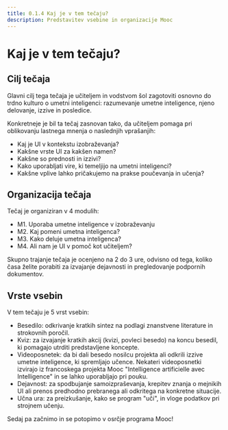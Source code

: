 ```yaml
---
title: 0.1.4 Kaj je v tem tečaju?
description: Predstavitev vsebine in organizacije Mooc
---
```

# Kaj je v tem tečaju?

## Cilj tečaja
Glavni cilj tega tečaja je učiteljem in vodstvom šol zagotoviti osnovno do trdno kulturo o umetni inteligenci: razumevanje umetne inteligence, njeno delovanje, izzive in posledice.

Konkretneje je bil ta tečaj zasnovan tako, da učiteljem pomaga pri oblikovanju lastnega mnenja o naslednjih vprašanjih:

- Kaj je UI v kontekstu izobraževanja?
- Kakšne vrste UI za kakšen namen?
- Kakšne so prednosti in izzivi?
- Kako uporabljati vire, ki temeljijo na umetni inteligenci?
- Kakšne vplive lahko pričakujemo na prakse poučevanja in učenja?

## Organizacija tečaja

Tečaj je organiziran v 4 modulih:

- M1. Uporaba umetne inteligence v izobraževanju
- M2. Kaj pomeni umetna inteligenca?
- M3. Kako deluje umetna inteligenca?
- M4. Ali nam je UI v pomoč kot učiteljem?

Skupno trajanje tečaja je ocenjeno na 2 do 3 ure, odvisno od tega, koliko časa želite porabiti za izvajanje dejavnosti in pregledovanje podpornih dokumentov.

## Vrste vsebin

V tem tečaju je 5 vrst vsebin:

- Besedilo: odkrivanje kratkih sintez na podlagi znanstvene literature in strokovnih poročil.
- Kviz: za izvajanje kratkih akcij (kvizi, povleci besedo) na koncu besedil, ki pomagajo utrditi predstavljene koncepte.
- Videoposnetek: da bi dali besedo nosilcu projekta ali odkrili izzive umetne inteligence, ki spremljajo učence. Nekateri videoposnetki izvirajo iz francoskega projekta Mooc "Intelligence artificielle avec Intelligence" in se lahko uporabljajo pri pouku.
- Dejavnost: za spodbujanje samoizpraševanja, krepitev znanja o mejnikih UI ali prenos predhodno prebranega ali odkritega na konkretne situacije.
- Učna ura: za preizkušanje, kako se program "uči", in vloge podatkov pri strojnem učenju.

Sedaj pa začnimo in se potopimo v osrčje programa Mooc!
